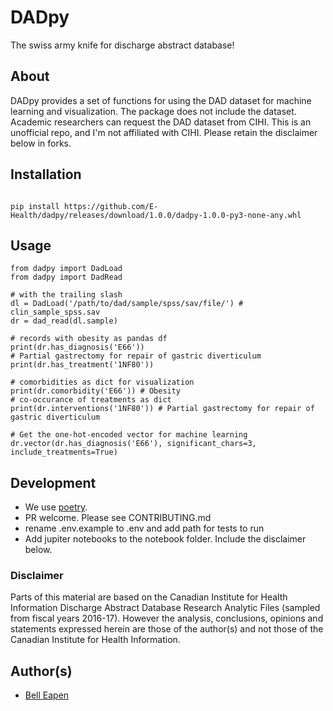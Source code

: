 # DADpy

The swiss army knife for discharge abstract database!

## About

DADpy provides a set of functions for using the DAD dataset for machine learning and visualization. The package does not include the dataset. Academic researchers can request the DAD dataset from CIHI. This is an unofficial repo, and I'm not affiliated with CIHI. Please retain the disclaimer below in forks.

## Installation

```

pip install https://github.com/E-Health/dadpy/releases/download/1.0.0/dadpy-1.0.0-py3-none-any.whl
```

## Usage

```
from dadpy import DadLoad
from dadpy import DadRead

# with the trailing slash
dl = DadLoad('/path/to/dad/sample/spss/sav/file/') # clin_sample_spss.sav
dr = dad_read(dl.sample)

# records with obesity as pandas df
print(dr.has_diagnosis('E66'))
# Partial gastrectomy for repair of gastric diverticulum
print(dr.has_treatment('1NF80')) 

# comorbidities as dict for visualization
print(dr.comorbidity('E66')) # Obesity
# co-occurance of treatments as dict
print(dr.interventions('1NF80')) # Partial gastrectomy for repair of gastric diverticulum

# Get the one-hot-encoded vector for machine learning
dr.vector(dr.has_diagnosis('E66'), significant_chars=3, include_treatments=True)

```

## Development

* We use [poetry](https://python-poetry.org/).
* PR welcome. Please see CONTRIBUTING.md
* rename .env.example to .env and add path for tests to run
* Add jupiter notebooks to the notebook folder. Include the disclaimer below.

### Disclaimer

Parts of this material are based on the Canadian Institute for Health Information Discharge Abstract Database Research Analytic Files (sampled from fiscal years 2016-17). However the analysis, conclusions, opinions and statements expressed herein are those of the author(s) and not those of the Canadian Institute for Health Information.

## Author(s)

* [Bell Eapen](https://nuchange.ca)
